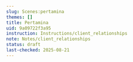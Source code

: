 ```yaml
---
slug: Scenes:pertamina
themes: []
title: Pertamina
uid: 9a09722f3a95
instruction: Instructions/client_relationships
note: Notes/client_relationships
status: draft
last-checked: 2025-08-21
---
```

